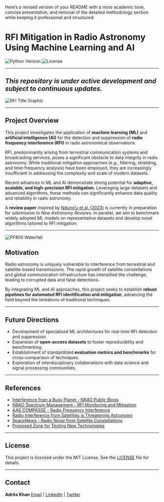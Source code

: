 Here’s a revised version of your README with a more academic tone, concise presentation, and removal of the detailed methodology section while keeping it professional and structured:


# RFI Mitigation in Radio Astronomy Using Machine Learning and AI

![Python Version](https://img.shields.io/badge/python-3.8%2B-blue.svg) ![License](https://img.shields.io/badge/license-MIT-blue.svg)  

---
*This repository is under active development and subject to continuous updates.*  
---

![RFI Title Graphic](https://legacy.nrao.edu/epo/aoc/puente/rfi/rfititlegrafic.jpg)

---

## Project Overview

This project investigates the application of **machine learning (ML)** and **artificial intelligence (AI)** for the detection and suppression of **radio frequency interference (RFI)** in radio astronomical observations.  

RFI, predominantly arising from terrestrial communication systems and broadcasting services, poses a significant obstacle to data integrity in radio astronomy. While traditional mitigation approaches (e.g., filtering, shielding, and time-frequency analysis) have been employed, they are increasingly insufficient in addressing the complexity and scale of modern datasets.  

Recent advances in ML and AI demonstrate strong potential for **adaptive, scalable, and high-precision RFI mitigation**. Leveraging large datasets and advanced algorithms, these methods can significantly enhance data quality and reliability in radio astronomy.  

A **review paper** inspired by [Ndung’u et al. (2023)](https://www.sciencedirect.com/science/article/pii/S1387647323000131) is currently in preparation for submission to *New Astronomy Reviews*. In parallel, we aim to benchmark widely adopted ML models on representative datasets and develop novel algorithms tailored to RFI mitigation.

---

![PF800 Waterfall](https://info.nrao.edu/do/spectrum-management/PF800_waterfall.png.webp)

## Motivation

Radio astronomy is uniquely vulnerable to interference from terrestrial and satellite-based transmissions. The rapid growth of satellite constellations and global communication infrastructure has intensified the challenge, leading to corrupted data and false detections.  

By integrating ML and AI approaches, this project seeks to establish **robust pipelines for automated RFI identification and mitigation**, advancing the field beyond the limitations of traditional techniques.

---

## Future Directions

- Development of specialized ML architectures for real-time RFI detection and suppression.  
- Expansion of **open-access datasets** to foster reproducibility and benchmarking.  
- Establishment of standardized **evaluation metrics and benchmarks** for cross-comparison of techniques.  
- Exploration of interdisciplinary collaborations with data science and signal processing communities.  



---

## References

* [Interference from a Busy Planet - NRAO Public Blogs](https://public.nrao.edu/blogs/interference-from-a-busy-planet/)
* [NRAO Spectrum Management - RFI Monitoring and Mitigation](https://info.nrao.edu/do/spectrum-management/rfi-monitoring-and-mitigation)
* [AAS COMPASSE - Radio Frequency Interference](https://compasse.aas.org/issues/radio-frequency-interference/)
* [Radio Interference from Satellites is Threatening Astronomy](https://www.astronomy.com/science/radio-interference-from-satellites-is-threatening-astronomy)
* [SpaceNews - Radio Noise from Satellite Constellations](https://spacenews.com/radio-noise-from-satellite-constellations-could-interfere-with-astronomers/)
* [Proposed Zone for Testing New Technologies](https://theconversation.com/radio-interference-from-satellites-is-threatening-astronomy-a-proposed-zone-for-testing-new-technologies-could-head-off-the-problem-199353)

---

## License

This project is licensed under the MIT License. See the [LICENSE](LICENSE) file for details.

---

## Contact

**Adrita Khan**
[Email](mailto:adrita.khan.official@gmail.com) | [LinkedIn](https://www.linkedin.com/in/adrita-khan) | [Twitter](https://x.com/Adrita_)

